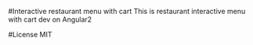 #Interactive restaurant menu with cart
This is restaurant interactive menu with cart dev on Angular2

#License
MIT
